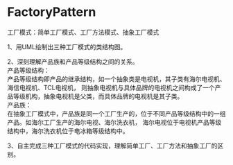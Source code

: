 # FactoryPattern
工厂模式：简单工厂模式、工厂方法模式、抽象工厂模式                                                   

1、用UML绘制出三种工厂模式的类结构图。                                                   

2、深刻理解产品族和产品等级结构之间的关系。                                                   
    产品等级结构：                                             
            产品等级结构即产品的继承结构，如一个抽象类是电视机，其子类有海尔电视机、海信电视机、TCL电视机，
		        则抽象电视机与具体品牌的电视机之间构成了一个产品等级机构，抽象电视机是父类，而具体品牌的电视机是其子类。        
	  产品族：                             
            在抽象工厂模式中，产品族是同一个工厂生产的，位于不同产品等级结构中的一组产品。如海尔工厂生产的海尔电视、海尔洗衣机，
		        海尔电视位于电视机产品等级结构中，海尔洗衣机位于电冰箱等级结构中。                                                                                               
                                                                                                      
3、自主完成三种工厂模式的代码实现，理解简单工厂、工厂方法和抽象工厂的区别。                                                   
